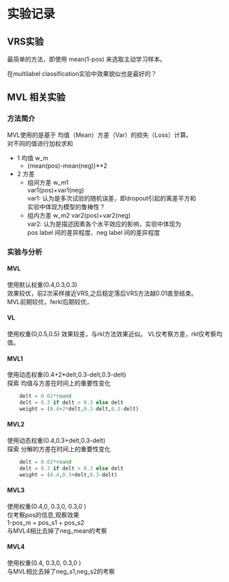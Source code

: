 # 实验记录

## VRS实验
最简单的方法，即使用 mean(1-pos) 来选取主动学习样本。

在multilabel classification实验中效果貌似也是最好的？


## MVL 相关实验

### 方法简介 
MVL使用的是基于 均值（Mean）方差（Var）的损失（Loss）计算。  
对不同的值进行加权求和
- 1 均值 w_m
    - (mean(pos)-mean(neg))**2
- 2 方差  
    - 组间方差 w_m1  
        var1(pos)+var1(neg)  
        var1: 认为是多次试验的随机误差，即dropout引起的离差平方和  
        实验中体现为模型的鲁棒性？  
    - 组内方差 w_m2
        var2(pos)+var2(neg)  
        var2: 认为是描述因素各个水平效应的影响，实验中体现为  
        pos label 间的差异程度、neg label 间的差异程度  
        
### 实验与分析

#### MVL
使用默认权重(0.4,0.3,0.3)  
效果较优，前2次采样接近VRS,之后稳定落后VRS方法越0.01直至结束。  
MVL前期较优，ferkl后期较优，

#### VL
使用权重(0,0.5,0.5)
效果较差，与rkl方法效果近似。
VL仅考察方差，rkl仅考察均值。

#### MVL1
使用动态权重(0.4+2*delt,0.3-delt,0.3-delt)  
探索 均值与方差在时间上的重要性变化
```python
    delt = 0.02*round
    delt = 0.3 if delt > 0.3 else delt
    weight = (0.4+2*delt,0.3-delt,0.3-delt)
```
    

#### MVL2
使用动态权重(0.4,0.3+delt,0.3-delt)  
探索 分解的方差在时间上的重要性变化
```python
    delt = 0.02*round
    delt = 0.3 if delt > 0.3 else delt
    weight = (0.4,0.3+delt,0.3-delt)
```

#### MVL3 
使用权重(0.4,0, 0.3,0, 0.3,0 )  
仅考察pos的信息,观察效果  
1-pos_m + pos_s1 + pos_s2  
与MVL4相比去掉了neg_mean的考察  

#### MVL4 
使用权重(0.4, 0.3,0, 0.3,0 )  
与MVL相比去掉了neg_s1,neg_s2的考察

